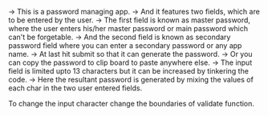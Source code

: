 -> This is a password managing app.
-> And it features two fields, which are to be entered by the user.
-> The first field is known as master password, where the user enters his/her master password or main password which can't be forgetable.
-> And the second field is known as secondary password field where you can enter a secondary password or any app name.
-> At last hit submit so that it can generate the password.
-> Or you can copy the password to clip board to paste anywhere else.
-> The input field is limited upto 13 characters but it can be increased by tinkering the code.
-> Here the resultant password is generated by mixing the values of each char in the two user entered fields.

To change the input character change the boundaries of validate function.
